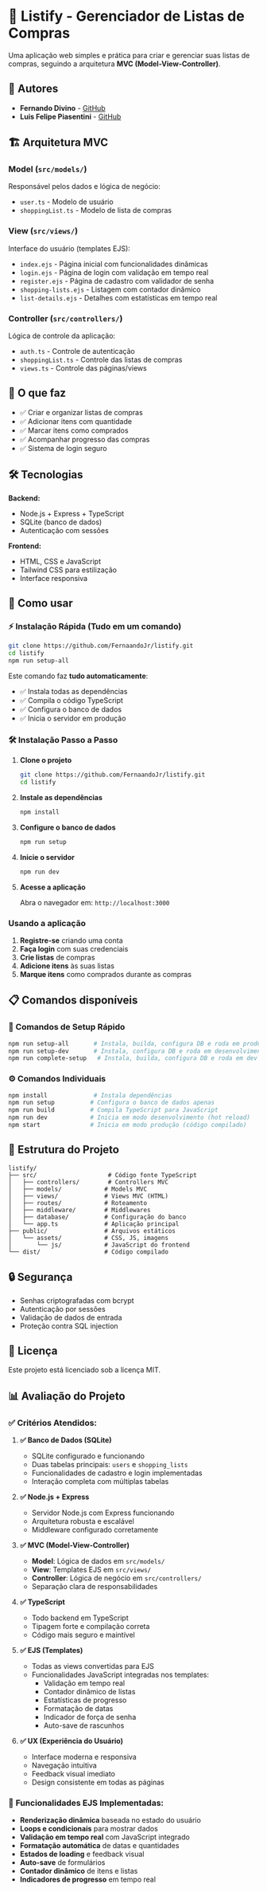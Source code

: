 # 🛒 Listify - Gerenciador de Listas de Compras

Uma aplicação web simples e prática para criar e gerenciar suas listas de compras, seguindo a arquitetura **MVC (Model-View-Controller)**.

## 👥 Autores

- **Fernando Divino** - [GitHub](https://github.com/FernaandoJr)
- **Luis Felipe Piasentini** - [GitHub](https://github.com/LuisPiasentini)


## 🏗️ Arquitetura MVC

### **Model** (`src/models/`)
Responsável pelos dados e lógica de negócio:
- `user.ts` - Modelo de usuário
- `shoppingList.ts` - Modelo de lista de compras

### **View** (`src/views/`)
Interface do usuário (templates EJS):
- `index.ejs` - Página inicial com funcionalidades dinâmicas
- `login.ejs` - Página de login com validação em tempo real
- `register.ejs` - Página de cadastro com validador de senha
- `shopping-lists.ejs` - Listagem com contador dinâmico
- `list-details.ejs` - Detalhes com estatísticas em tempo real

### **Controller** (`src/controllers/`)
Lógica de controle da aplicação:
- `auth.ts` - Controle de autenticação
- `shoppingList.ts` - Controle das listas de compras
- `views.ts` - Controle das páginas/views

## 📱 O que faz

- ✅ Criar e organizar listas de compras
- ✅ Adicionar itens com quantidade
- ✅ Marcar itens como comprados
- ✅ Acompanhar progresso das compras
- ✅ Sistema de login seguro

## 🛠️ Tecnologias

**Backend:**
- Node.js + Express + TypeScript
- SQLite (banco de dados)
- Autenticação com sessões

**Frontend:**
- HTML, CSS e JavaScript
- Tailwind CSS para estilização
- Interface responsiva

## 🚀 Como usar

### ⚡ Instalação Rápida (Tudo em um comando)

```bash
git clone https://github.com/FernaandoJr/listify.git
cd listify
npm run setup-all
```

Este comando faz **tudo automaticamente**:
- ✅ Instala todas as dependências
- ✅ Compila o código TypeScript  
- ✅ Configura o banco de dados
- ✅ Inicia o servidor em produção

### 🛠️ Instalação Passo a Passo

1. **Clone o projeto**
   ```bash
   git clone https://github.com/FernaandoJr/listify.git
   cd listify
   ```

2. **Instale as dependências**
   ```bash
   npm install
   ```

3. **Configure o banco de dados**
   ```bash
   npm run setup
   ```

4. **Inicie o servidor**
   ```bash
   npm run dev
   ```

5. **Acesse a aplicação**
   
   Abra o navegador em: `http://localhost:3000`

### Usando a aplicação

1. **Registre-se** criando uma conta
2. **Faça login** com suas credenciais  
3. **Crie listas** de compras
4. **Adicione itens** às suas listas
5. **Marque itens** como comprados durante as compras

## 📋 Comandos disponíveis

### 🚀 Comandos de Setup Rápido
```bash
npm run setup-all       # Instala, builda, configura DB e roda em produção
npm run setup-dev       # Instala, configura DB e roda em desenvolvimento  
npm run complete-setup   # Instala, builda, configura DB e roda em dev
```

### ⚙️ Comandos Individuais
```bash
npm install             # Instala dependências
npm run setup          # Configura o banco de dados apenas
npm run build          # Compila TypeScript para JavaScript
npm run dev            # Inicia em modo desenvolvimento (hot reload)
npm start              # Inicia em modo produção (código compilado)
```

## 📁 Estrutura do Projeto

```
listify/
├── src/                    # Código fonte TypeScript
│   ├── controllers/        # Controllers MVC
│   ├── models/            # Models MVC
│   ├── views/             # Views MVC (HTML)
│   ├── routes/            # Roteamento
│   ├── middleware/        # Middlewares
│   ├── database/          # Configuração do banco
│   └── app.ts             # Aplicação principal
├── public/                # Arquivos estáticos
│   └── assets/            # CSS, JS, imagens
│       └── js/            # JavaScript do frontend
└── dist/                  # Código compilado
```

## 🔒 Segurança

- Senhas criptografadas com bcrypt
- Autenticação por sessões
- Validação de dados de entrada
- Proteção contra SQL injection

## 📄 Licença

Este projeto está licenciado sob a licença MIT.

## 📊 Avaliação do Projeto

### ✅ **Critérios Atendidos:**

1. **✅ Banco de Dados (SQLite)**
   - SQLite configurado e funcionando
   - Duas tabelas principais: `users` e `shopping_lists`
   - Funcionalidades de cadastro e login implementadas
   - Interação completa com múltiplas tabelas

2. **✅ Node.js + Express**
   - Servidor Node.js com Express funcionando
   - Arquitetura robusta e escalável
   - Middleware configurado corretamente

3. **✅ MVC (Model-View-Controller)**
   - **Model**: Lógica de dados em `src/models/`
   - **View**: Templates EJS em `src/views/`
   - **Controller**: Lógica de negócio em `src/controllers/`
   - Separação clara de responsabilidades

4. **✅ TypeScript**
   - Todo backend em TypeScript
   - Tipagem forte e compilação correta
   - Código mais seguro e maintível

5. **✅ EJS (Templates)**
   - Todas as views convertidas para EJS
   - Funcionalidades JavaScript integradas nos templates:
     - Validação em tempo real
     - Contador dinâmico de listas
     - Estatísticas de progresso
     - Formatação de datas
     - Indicador de força de senha
     - Auto-save de rascunhos

6. **✅ UX (Experiência do Usuário)**
   - Interface moderna e responsiva
   - Navegação intuitiva
   - Feedback visual imediato
   - Design consistente em todas as páginas

### 🎯 **Funcionalidades EJS Implementadas:**

- **Renderização dinâmica** baseada no estado do usuário
- **Loops e condicionais** para mostrar dados
- **Validação em tempo real** com JavaScript integrado
- **Formatação automática** de datas e quantidades
- **Estados de loading** e feedback visual
- **Auto-save** de formulários
- **Contador dinâmico** de itens e listas
- **Indicadores de progresso** em tempo real

